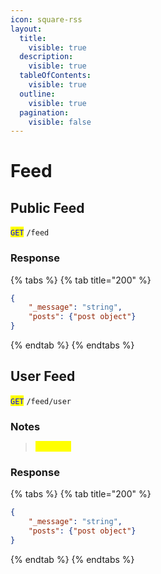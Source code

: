 ```yaml
---
icon: square-rss
layout:
  title:
    visible: true
  description:
    visible: true
  tableOfContents:
    visible: true
  outline:
    visible: true
  pagination:
    visible: false
---
```


# Feed

## Public Feed

<mark style="color:blue;">`GET`</mark> `/feed`

### Response

{% tabs %}
{% tab title="200" %}
```json
{
    "_message": "string",
    "posts": {"post object"}
}
```
{% endtab %}
{% endtabs %}

## User Feed

<mark style="color:blue;">`GET`</mark> `/feed/user`

### Notes

> <mark style="color:yellow;">`feed.get`</mark>&#x20;

### Response

{% tabs %}
{% tab title="200" %}
```json
{
    "_message": "string",
    "posts": {"post object"}
}
```
{% endtab %}
{% endtabs %}

